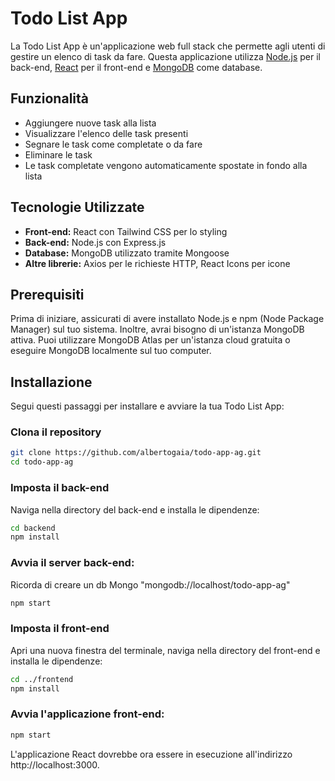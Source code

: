 # Todo List App

La Todo List App è un'applicazione web full stack che permette agli utenti di gestire un elenco di task da fare. Questa applicazione utilizza [Node.js](https://nodejs.org/) per il back-end, [React](https://reactjs.org/) per il front-end e [MongoDB](https://www.mongodb.com/) come database.

## Funzionalità

- Aggiungere nuove task alla lista
- Visualizzare l'elenco delle task presenti
- Segnare le task come completate o da fare
- Eliminare le task
- Le task completate vengono automaticamente spostate in fondo alla lista

## Tecnologie Utilizzate

- **Front-end:** React con Tailwind CSS per lo styling
- **Back-end:** Node.js con Express.js
- **Database:** MongoDB utilizzato tramite Mongoose
- **Altre librerie:** Axios per le richieste HTTP, React Icons per icone

## Prerequisiti

Prima di iniziare, assicurati di avere installato Node.js e npm (Node Package Manager) sul tuo sistema. Inoltre, avrai bisogno di un'istanza MongoDB attiva. Puoi utilizzare MongoDB Atlas per un'istanza cloud gratuita o eseguire MongoDB localmente sul tuo computer.

## Installazione

Segui questi passaggi per installare e avviare la tua Todo List App:

### Clona il repository

```bash
git clone https://github.com/albertogaia/todo-app-ag.git
cd todo-app-ag
```

### Imposta il back-end
Naviga nella directory del back-end e installa le dipendenze:

```bash
cd backend
npm install
```


### Avvia il server back-end:
Ricorda di creare un db Mongo "mongodb://localhost/todo-app-ag"

```bash
npm start
```

### Imposta il front-end
Apri una nuova finestra del terminale, naviga nella directory del front-end e installa le dipendenze:


```bash
cd ../frontend
npm install
```

### Avvia l'applicazione front-end:


```bash
npm start
```

L'applicazione React dovrebbe ora essere in esecuzione all'indirizzo http://localhost:3000.
